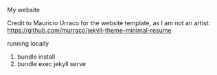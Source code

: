 ﻿My website

Credit to Mauricio Urraco for the website template, as I am not an artist: https://github.com/murraco/jekyll-theme-minimal-resume

running locally
1. bundle install
2. bundle exec jekyll serve
